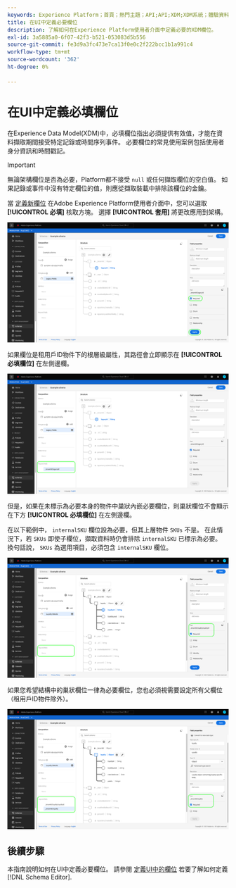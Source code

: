 ```yaml
---
keywords: Experience Platform；首頁；熱門主題；API;API;XDM;XDM系統；體驗資料模型；資料模型；ui；工作區；必要；欄位；
title: 在UI中定義必要欄位
description: 了解如何在Experience Platform使用者介面中定義必要的XDM欄位。
exl-id: 3a5885a0-6f07-42f3-b521-053083d5b556
source-git-commit: fe3d9a3fc473e7ca13f0e0c2f222bcc1b1a991c4
workflow-type: tm+mt
source-wordcount: '362'
ht-degree: 0%

---
```


# 在UI中定義必填欄位

在Experience Data Model(XDM)中，必填欄位指出必須提供有效值，才能在資料擷取期間接受特定記錄或時間序列事件。 必要欄位的常見使用案例包括使用者身分資訊和時間戳記。

>[!IMPORTANT]
>
>無論架構欄位是否為必要，Platform都不接受 `null` 或任何擷取欄位的空白值。 如果記錄或事件中沒有特定欄位的值，則應從擷取裝載中排除該欄位的金鑰。

當 [定義新欄位](./overview.md#define) 在Adobe Experience Platform使用者介面中，您可以選取 **[!UICONTROL 必填]** 核取方塊。 選擇 **[!UICONTROL 套用]** 將更改應用到架構。

![必要核取方塊](../../images/ui/fields/required/root.png)

如果欄位是租用戶ID物件下的根層級屬性，其路徑會立即顯示在 **[!UICONTROL 必填欄位]** 在左側邊欄。

![根級必填欄位](../../images/ui/fields/required/applied.png)

但是，如果在未標示為必要本身的物件中巢狀內嵌必要欄位，則巢狀欄位不會顯示在下方 **[!UICONTROL 必填欄位]** 在左側邊欄。

在以下範例中， `internalSKU` 欄位設為必要，但其上層物件 `SKUs` 不是。 在此情況下，若 `SKUs` 即使子欄位，擷取資料時仍會排除 `internalSKU` 已標示為必要。 換句話說， `SKUs` 為選用項目，必須包含 `internalSKU` 欄位。

![巢狀必填欄位](../../images/ui/fields/required/nested.png)

如果您希望結構中的巢狀欄位一律為必要欄位，您也必須視需要設定所有父欄位（租用戶ID物件除外）。

![父欄位和子欄位](../../images/ui/fields/required/parent-and-child.png)

## 後續步驟

本指南說明如何在UI中定義必要欄位。 請參閱 [定義UI中的欄位](./overview.md#special) 若要了解如何定義 [!DNL Schema Editor].
